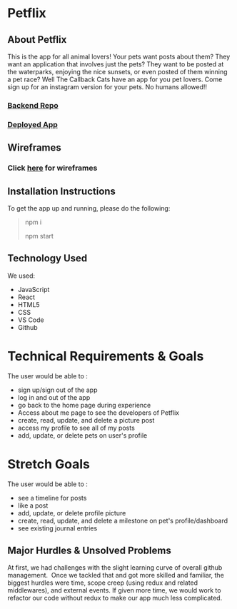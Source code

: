 # Petflix

## About Petflix
This is the app for all animal lovers! Your pets want posts about them? They want an application that involves just the pets? They want to be posted at the waterparks, enjoying the nice sunsets, or even posted of them winning a pet race? Well The Callback Cats have an app for you pet lovers. Come sign up for an instagram version for your pets. No humans allowed!!

### [Backend Repo](https://github.com/SFX818/Team-4-backend)

### [Deployed App](https://petflix.herokuapp.com/)

## Wireframes
### Click [here](https://whimsical.com/ErfvTGujAf8JiZKRvthgW6) for wireframes

## Installation Instructions
To get the app up and running, please do the following: 
> npm i
>
> npm start

 

## Technology Used
We used:
- JavaScript
- React
- HTML5
- CSS
- VS Code
- Github


# Technical Requirements & Goals

The user would be able to :

- sign up/sign out of the app
- log in and out of the app
- go back to the home page during experience
- Access about me page to see the developers of Petflix
- create, read, update, and delete a picture post
- access my profile to see all of my posts
- add, update, or delete pets on user's profile

# Stretch Goals

The user would be able to :

- see a timeline for posts
- like a post
- add, update, or delete profile picture
- create, read, update, and delete a milestone on pet's profile/dashboard
- see existing journal entries

## Major Hurdles & Unsolved Problems 
At first, we had challenges with the slight learning curve of overall github management. 
​
Once we tackled that and got more skilled and familiar, the biggest hurdles were time, scope creep (using redux and related middlewares), and external events. If given more time, we would work to refactor our code without redux to make our app much less complicated.

